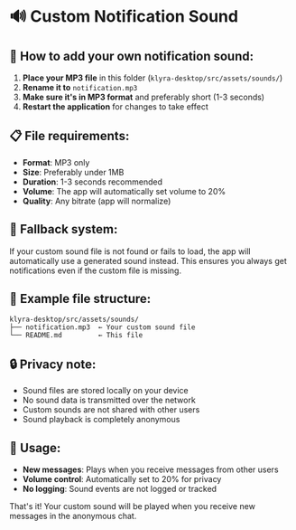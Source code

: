 # 🔊 Custom Notification Sound

## 🎵 How to add your own notification sound:

1. **Place your MP3 file** in this folder (`klyra-desktop/src/assets/sounds/`)
2. **Rename it to** `notification.mp3`
3. **Make sure it's in MP3 format** and preferably short (1-3 seconds)
4. **Restart the application** for changes to take effect

## 📋 File requirements:
- **Format**: MP3 only
- **Size**: Preferably under 1MB
- **Duration**: 1-3 seconds recommended
- **Volume**: The app will automatically set volume to 20%
- **Quality**: Any bitrate (app will normalize)

## 🔄 Fallback system:
If your custom sound file is not found or fails to load, the app will automatically use a generated sound instead. This ensures you always get notifications even if the custom file is missing.

## 📁 Example file structure:
```
klyra-desktop/src/assets/sounds/
├── notification.mp3  ← Your custom sound file
└── README.md         ← This file
```

## 🔒 Privacy note:
- Sound files are stored locally on your device
- No sound data is transmitted over the network
- Custom sounds are not shared with other users
- Sound playback is completely anonymous

## 🎯 Usage:
- **New messages**: Plays when you receive messages from other users
- **Volume control**: Automatically set to 20% for privacy
- **No logging**: Sound events are not logged or tracked

That's it! Your custom sound will be played when you receive new messages in the anonymous chat.

